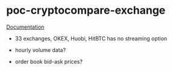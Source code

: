 # poc-cryptocompare-exchange

[Documentation](https://min-api.cryptocompare.com/documentation?key=Orderbook&cat=exchangesWithOrdebookStaticInfoEndpointV2)

- 33 exchanges, OKEX, Huobi, HitBTC has no streaming option

- hourly volume data?
- order book bid-ask prices?